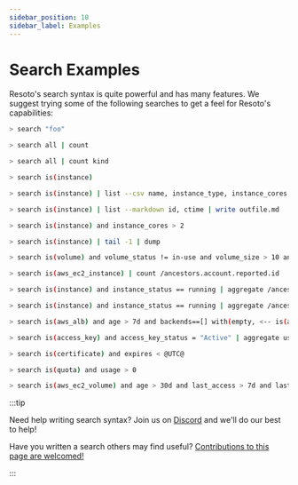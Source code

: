 ```yaml
---
sidebar_position: 10
sidebar_label: Examples
---
```


# Search Examples

Resoto's search syntax is quite powerful and has many features. We suggest trying some of the following searches to get a feel for Resoto's capabilities:

```bash title="Search for resources with property value 'foo'"
> search "foo"
```

```bash title="Get number of all collected resources"
> search all | count
```

```bash title="Get number of all collected resources by kind"
> search all | count kind
```

```bash title="List compute instances"
> search is(instance)
```

```bash title="List name, type, cores, and memory for each account in CSV format"
> search is(instance) | list --csv name, instance_type, instance_cores as cores, instance_memory as memory, /ancestors.account.reported.name as account
```

```bash title="Write list of instance IDs and their creation times as markdown table to outfile.md"
> search is(instance) | list --markdown id, ctime | write outfile.md
```

```bash title="List compute instances with more than two CPU cores"
> search is(instance) and instance_cores > 2
```

```bash title="Get all instances and display the metadata of the last instance"
> search is(instance) | tail -1 | dump
```

```bash title="List volumes that are not in use, larger than 10GB, older than 30 days, and with no I/O during the past 7 days"
> search is(volume) and volume_status != in-use and volume_size > 10 and age > 30d and last_access > 7d
```

```bash title="Count the number of EC2 instances by account ID"
> search is(aws_ec2_instance) | count /ancestors.account.reported.id
```

```bash title="Aggregate RAM usage (bytes) data grouped by cloud, account, region, and instance type"
> search is(instance) and instance_status == running | aggregate /ancestors.cloud.reported.name as cloud, /ancestors.account.reported.name as account, /ancestors.region.reported.name as region, instance_type as type: sum(instance_memory * 1024 * 1024 * 1024) as memory_bytes
```

```bash title="Aggregate hourly instance cost grouped by cloud, account, region, and type from the cost information associated with the instance_type higher up in the graph"
> search is(instance) and instance_status == running | aggregate /ancestors.cloud.reported.name as cloud, /ancestors.account.reported.name as account, /ancestors.region.reported.name as region, instance_type as type: sum(/ancestors.instance_type.reported.ondemand_cost) as instances_hourly_cost_estimate
```

```bash title="Find orphaned load balancers that have no active backend"
> search is(aws_alb) and age > 7d and backends==[] with(empty, <-- is(aws_alb_target_group) and target_type = instance and age > 7d with(empty, <-- is(aws_ec2_instance) and instance_status != terminated)) <-[0:1]- is(aws_alb_target_group) or is(aws_alb)
```

```bash title="Ensure there is only one active access key available for any single IAM user"
> search is(access_key) and access_key_status = "Active" | aggregate user_name as user : sum(1) as number_of_keys
```

```bash title="Find expired SSL certificates"
> search is(certificate) and expires < @UTC@
```

```bash title="Find current quota consumption to prevent service interruptions"
> search is(quota) and usage > 0
```

```bash title="Find unused AWS volumes older than 30 days with no I/O in the past 7 days"
> search is(aws_ec2_volume) and age > 30d and last_access > 7d and last_update > 7d and volume_status = available
```

:::tip

Need help writing search syntax? Join us on [Discord](https://discord.gg/someengineering) and we'll do our best to help!

Have you written a search others may find useful? [Contributions to this page are welcomed!](https://github.com/someengineering/resoto.com/edit/main/docs/concepts/search/examples.md)

:::
